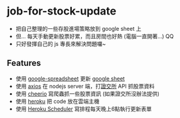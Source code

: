 # job-for-stock-update
* 把自己整理的一些存股進場策略放到 google sheet 上
* 但... 每天手動更新股票好累，而且房間也好熱 (電腦一直開著...) QQ
* 只好發揮自己的 js 專長來解決問題囉~

## Features
* 使用 [google-spreadsheet](https://www.npmjs.com/package/google-spreadsheet) 更新 [google sheet](https://docs.google.com/spreadsheets/)
* 使用 [axios](https://github.com/axios/axios) 在 nodejs server 端，打[證交所](https://www.twse.com.tw/) API 抓股票資料
* 使用 [cheerio](https://www.npmjs.com/package/cheerio) 寫爬蟲抓一些股票資訊 (如果證交所沒辦法提供)
* 使用 [heroku](https://www.heroku.com/) 把 code 放在雲端主機
* 使用 [Heroku Scheduler](https://devcenter.heroku.com/articles/scheduler) 寫排程每天晚上6點執行更新表單
